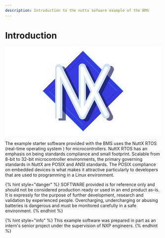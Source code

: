 ```yaml
---
description: Introduction to the nuttx sofware example of the BMS
---
```


# Introduction

![NuttX logo](../.gitbook/assets/nuttx_logo.webp)


  
The example starter software provided with the BMS uses the NuttX RTOS \(real-time operating system \) for microcontrollers. NuttX RTOS has an emphasis on being standards compliance and small footprint. Scalable from 8-bit to 32-bit microcontroller environments, the primary governing standards in NuttX are POSIX and ANSI standards. The POSIX compliance on embedded devices is what makes it attractive particularly to developers that are used to programming in a Linux environment.  


{% hint style="danger" %}
SOFTWARE provided is for reference only and should not be considered production ready or used in an end product as-is. It is expressly for the purpose of further development, research  and validation by experienced people.  Overcharging, undercharging or abusing batteries is dangerous and must be monitored carefully in a safe environment.
{% endhint %}

{% hint style="info" %}
This example software was prepared in part as an intern's senior project under the supervision of NXP engineers.
{% endhint %}

